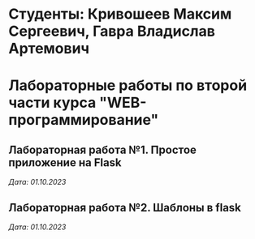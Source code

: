 # Студенты: Кривошеев Максим Сергеевич, Гавра Владислав Артемович

# Лабораторные работы по второй части курса "WEB-программирование"

## Лабораторная работа №1. Простое приложение на Flask

*Дата: 01.10.2023*

## Лабораторная работа №2. Шаблоны в flask

*Дата: 01.10.2023*